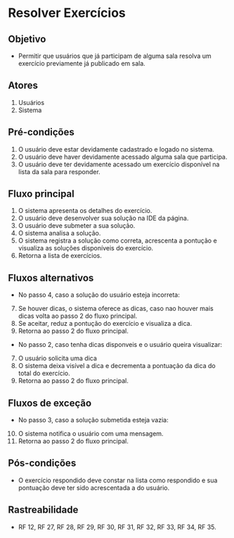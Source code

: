 # Resolver Exercícios

## Objetivo
* Permitir que usuários que já participam de alguma sala resolva um exercício previamente já publicado em sala.

## Atores
1. Usuários
2. Sistema

## Pré-condições
1. O usuário deve estar devidamente cadastrado e logado no sistema.
2. O usuário deve haver devidamente acessado alguma sala que participa.
3. O usuário deve ter devidamente acessado um exercício disponível na lista da sala para responder.

## Fluxo principal
1. O sistema apresenta os detalhes do exercício.
2. O usuário deve desenvolver sua solução na IDE da página.
3. O usuário deve submeter a sua solução.
4. O sistema analisa a solução.
5. O sistema registra a solução como correta, acrescenta a pontução e visualiza as soluções disponíveis do exercício.
6. Retorna a lista de exercícios.

## Fluxos alternativos
* No passo 4, caso a solução do usuário esteja incorreta:
7. Se houver dicas, o sistema oferece as dicas, caso nao houver mais dicas volta ao passo 2 do fluxo principal.
8. Se aceitar, reduz a pontução do exercício e visualiza a dica.
9. Retorna ao passo 2 do fluxo principal.

* No passo 2, caso tenha dicas disponveis e o usuário queira visualizar:
7. O usuário solicita uma dica
8. O sistema deixa visível a dica e decrementa a pontuação da dica do total do exercício.
9. Retorna ao passo 2 do fluxo principal.

## Fluxos de exceção

* No passo 3, caso a solução submetida esteja vazia:
10. O sistema notifica o usuário com uma mensagem.
11. Retorna ao passo 2 do fluxo principal.

## Pós-condições
* O exercício respondido deve constar na lista como respondido e sua pontuação deve ter sido acrescentada a do usuário.

## Rastreabilidade
* RF 12, RF 27, RF 28, RF 29, RF 30, RF 31, RF 32, RF 33, RF 34, RF 35.
